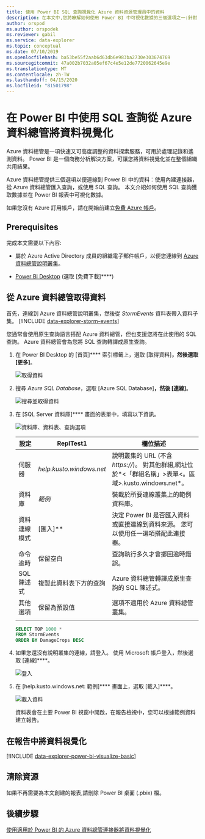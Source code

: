 ```yaml
---
title: 使用 Power BI SQL 查詢視覺化 Azure 資料資源管理員中的資料
description: 在本文中,您將瞭解如何使用 Power BI 中可視化數據的三個選項之一:針對 Azure 資料資源管理器群集的 SQL 查詢。
author: orspod
ms.author: orspodek
ms.reviewer: gabil
ms.service: data-explorer
ms.topic: conceptual
ms.date: 07/10/2019
ms.openlocfilehash: ba53be55f2aab6d63db6e983ba2730e303674769
ms.sourcegitcommit: 47a002b7032a05ef67c4e5e12de7720062645e9e
ms.translationtype: MT
ms.contentlocale: zh-TW
ms.lasthandoff: 04/15/2020
ms.locfileid: "81501798"
---
```

# <a name="visualize-data-from-azure-data-explorer-using-a-sql-query-in-power-bi"></a>在 Power BI 中使用 SQL 查詢從 Azure 資料總管將資料視覺化

Azure 資料總管是一項快速又可高度調整的資料探索服務，可用於處理記錄和遙測資料。 Power BI 是一個商務分析解決方案，可讓您將資料視覺化並在整個組織共用結果。

Azure 資料總管提供三個選項以便連線到 Power BI 中的資料：使用內建連接器，從 Azure 資料總管匯入查詢，或使用 SQL 查詢。 本文介紹如何使用 SQL 查詢獲取數據並在 Power BI 報表中可視化數據。

如果您沒有 Azure 訂用帳戶，請在開始前建立[免費 Azure 帳戶](https://azure.microsoft.com/free/)。

## <a name="prerequisites"></a>Prerequisites

完成本文需要以下內容:

* 屬於 Azure Active Directory 成員的組織電子郵件帳戶，以便您連線到 [Azure 資料總管說明叢集](https://dataexplorer.azure.com/clusters/help/databases/samples)。

* [Power BI Desktop](https://powerbi.microsoft.com/get-started/) (選取 [免費下載]****)

## <a name="get-data-from-azure-data-explorer"></a>從 Azure 資料總管取得資料

首先，連線到 Azure 資料總管說明叢集，然後從 *StormEvents* 資料表帶入資料子集。 [!INCLUDE [data-explorer-storm-events](includes/data-explorer-storm-events.md)]

您通常會使用原生查詢語言搭配 Azure 資料總管，但也支援您將在此使用的 SQL 查詢。 Azure 資料總管會為您將 SQL 查詢轉譯成原生查詢。

1. 在 Power BI Desktop 的 [首頁]**** 索引標籤上，選取 [取得資料]****，然後選取 [更多]****。

    ![取得資料](media/power-bi-sql-query/get-data-more.png)

1. 搜尋 *Azure SQL Database*，選取 [Azure SQL Database]****，然後 [連線]****。

    ![搜尋並取得資料](media/power-bi-sql-query/search-get-data.png)

1. 在 [SQL Server 資料庫]**** 畫面的表單中，填寫以下資訊。

    ![資料庫、資料表、查詢選項](media/power-bi-sql-query/database-table-query.png)

    **設定** | **ReplTest1** | **欄位描述**
    |---|---|---|
    | 伺服器 | *help.kusto.windows.net* | 說明叢集的 URL (不含 *https://*)。 對其他群組,網址位於*\<「群組名稱」\>表單\<。區域\>.kusto.windows.net*。 |
    | 資料庫 | *範例* | 裝載於所要連線叢集上的範例資料庫。 |
    | 資料連線模式 | [匯入]** | 決定 Power BI 是否匯入資料或直接連線到資料來源。 您可以使用任一選項搭配此連接器。 |
    | 命令逾時 | 保留空白 | 查詢執行多久才會擲回逾時錯誤。 |
    | SQL 陳述式 | 複製此資料表下方的查詢 | Azure 資料總管轉譯成原生查詢的 SQL 陳述式。 |
    | 其他選項 | 保留為預設值 | 選項不適用於 Azure 資料總管叢集。 |
    | | | |

    ```SQL
    SELECT TOP 1000 *
    FROM StormEvents
    ORDER BY DamageCrops DESC
    ```

1. 如果您還沒有說明叢集的連線，請登入。 使用 Microsoft 帳戶登入，然後選取 [連線]****。

    ![登入](media/power-bi-sql-query/sign-in.png)

1. 在 [help.kusto.windows.net: 範例]**** 畫面上，選取 [載入]****。

    ![載入資料](media/power-bi-sql-query/load-data.png)

    資料表會在主要 Power BI 視窗中開啟，在報告檢視中，您可以根據範例資料建立報告。

## <a name="visualize-data-in-a-report"></a>在報告中將資料視覺化

[!INCLUDE [data-explorer-power-bi-visualize-basic](includes/data-explorer-power-bi-visualize-basic.md)]

## <a name="clean-up-resources"></a>清除資源

如果不再需要為本文創建的報表,請刪除 Power BI 桌面 (.pbix) 檔。

## <a name="next-steps"></a>後續步驟

[使用適用於 Power BI 的 Azure 資料總管連接器將資料視覺化](power-bi-connector.md)